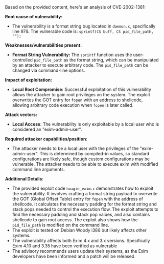 Based on the provided content, here's an analysis of CVE-2002-1381:

**Root cause of vulnerability:**
- The vulnerability is a format string bug located in `daemon.c`, specifically line 976. The vulnerable code is: `sprintf(CS buff, CS pid_file_path, "");`

**Weaknesses/vulnerabilities present:**
- **Format String Vulnerability:** The `sprintf` function uses the user-controlled `pid_file_path` as the format string, which can be manipulated by an attacker to execute arbitrary code. The `pid_file_path` can be changed via command-line options.

**Impact of exploitation:**
- **Local Root Compromise:** Successful exploitation of this vulnerability allows the attacker to gain root privileges on the system. The exploit overwrites the GOT entry for `fopen` with an address to shellcode, allowing arbitrary code execution when `fopen` is later called.

**Attack vectors:**
- **Local Access:** The vulnerability is only exploitable by a local user who is considered an "exim-admin-user".

**Required attacker capabilities/position:**
- The attacker needs to be a local user with the privileges of the "exim-admin-user". This is determined by compiled-in values, so standard configurations are likely safe, though custom configurations may be vulnerable. The attacker needs to be able to execute exim with modified command line arguments.

**Additional Details:**
- The provided exploit code `hoagie_exim.c` demonstrates how to exploit the vulnerability. It involves crafting a format string payload to overwrite the GOT (Global Offset Table) entry for `fopen` with the address of shellcode. It calculates the necessary padding for the format string and stack pops needed to control the execution flow. The exploit attempts to find the necessary padding and stack pop values, and also contains shellcode to gain root access. The exploit also shows how the `pid_file_path` is modified on the command line.
- The exploit is tested on Debian Woody i386 but likely affects other systems.
- The vulnerability affects both Exim 4.x and 3.x versions. Specifically Exim 4.10 and 3.35 have been verified as vulnerable
- The advisory recommends users update their systems, as the Exim developers have been informed and a patch will be released.